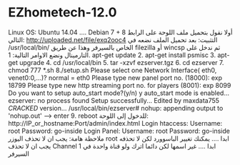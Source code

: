 # EZhometech-12.0
   Linux OS: Ubuntu 14.04 .... Debian 7 + 8     أولا نقول بتحميل ملف اللوحة على الرابط التالي:   http://uploaded.net/file/exq2ooc4   التثبيت:  بعد تحميل الملف نضعه في /usr/local/bin/ الخاص بالسيرفر وهذا عن طريق filezilla أو wincsp  ثم ندخل غلى التارمينال ونضع الاوامر التالية:   1. apt-get update  2. apt-get install psmisc  3. apt-get upgrade  4. cd /usr/local/bin  5. tar -xzvf ezserver.tgz   6. cd ezserver  7. chmod 777 *.sh  8./setup.sh  Please select one Network Interface( eth0, venet0:0,...)? normal = eth0  Please type new panel port no. (18000): exp 18799  Please type new http streaming port no. for players (8001): exp 8099  Do you want to setup auto_start mode?(y/n) y  auto_start mode is enabled... ezserver: no process found Setup successfully... Edited by maxdata755 *CRACKED* version...  /usr/local/bin/ezserver# nohup: appending output to 'nohup.out' --> enter  9. reboot  للدخول إلى اللوحة:  http://IP_or_hostname:Port/admin/index.html  Login htaccess:  Username: root Password: go-inside  Login Panel:   Username: root Password: go-inside  ملاحظة هامة:   يجب ان لا تحذف اليوزر root ابدا .... يمكنك تغيير الباسوورد لكن لا تحذفه يجب ان لا تحذف Channel 1 ابدا .... غير اسمها لكن دائما اترك ولو قناة واحدة في السيرفر 
